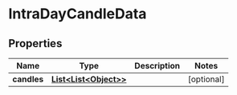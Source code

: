 # IntraDayCandleData

## Properties
Name | Type | Description | Notes
------------ | ------------- | ------------- | -------------
**candles** | [**List&lt;List&lt;Object&gt;&gt;**](List.md) |  |  [optional]
